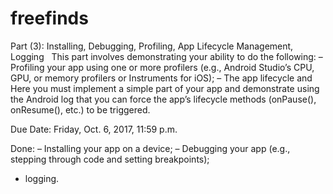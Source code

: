 # freefinds

Part (3): Installing, Debugging, Profiling, App Lifecycle Management, Logging 
 
This part involves demonstrating your ability to do the following: 
– Profiling your app using one or more profilers (e.g., Android Studio’s CPU, GPU, or memory profilers or Instruments for iOS);
– The app lifecycle and 
Here you must implement a simple part of your app and demonstrate using the Android log that you can force the app’s lifecycle methods (onPause(), onResume(), etc.) to be triggered. 
 
 
 
Due Date: Friday, Oct. 6, 2017, 11:59 p.m.




Done:
– Installing your app on a device; 
– Debugging your app (e.g., stepping through code and setting breakpoints); 
-  logging.
